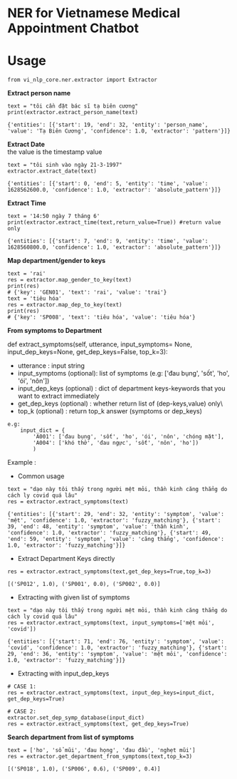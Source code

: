 # NER for Vietnamese Medical Appointment Chatbot

# Usage

`from vi_nlp_core.ner.extractor import Extractor`

**Extract person name**

```
text = "tôi cần đặt bác sĩ tạ biên cương"
print(extractor.extract_person_name(text)
```

```
{'entities': [{'start': 19, 'end': 32, 'entity': 'person_name', 'value': 'Tạ Biên Cương', 'confidence': 1.0, 'extractor': 'pattern'}]}
```

**Extract Date**  
the value is the timestamp value

```
text = "tôi sinh vào ngày 21-3-1997"
extractor.extract_date(text)
```

```
{'entities': [{'start': 0, 'end': 5, 'entity': 'time', 'value': 1628562600.0, 'confidence': 1.0, 'extractor': 'absolute_pattern'}]}
```

**Extract Time**

```
text = '14:50 ngày 7 tháng 6'
print(extractor.extract_time(text,return_value=True)) #return value only
```

```
{'entities': [{'start': 7, 'end': 9, 'entity': 'time', 'value': 1628560800.0, 'confidence': 1.0, 'extractor': 'absolute_pattern'}]}
```

**Map department/gender to keys**

```
text = 'rai'
res = extractor.map_gender_to_key(text)
print(res)
# {'key': 'GEN01', 'text': 'rai', 'value': 'trai'}
text = 'tiêu hóa'
res = extractor.map_dep_to_key(text)
print(res)
# {'key': 'SP008', 'text': 'tiêu hóa', 'value': 'tiêu hóa'}
```

**From symptoms to Department**  

def extract_symptoms(self, utterance, input_symptoms= None, input_dep_keys=None, get_dep_keys=False, top_k=3):

- utterance : input string
- input_symptoms (optional): list of symptoms (e.g: ['đau bụng', 'sốt', 'ho', 'ói', 'nôn'])
- input_dep_keys (optional) : dict of department keys-keywords that you want to extract immediately
- get_dep_keys (optional) : whether return list of (dep-keys,value) only\
- top_k (optional) : return top_k answer (symptoms or dep_keys)
```
e.g:
    input_dict = {
        'A001': ['đau bụng', 'sốt', 'ho', 'ói', 'nôn', 'chóng mặt'],
        'A004': ['khó thở', 'đau ngực', 'sốt', 'nôn', 'ho'])
        )

```

Example :
- Common usage
```
text = "dạo này tôi thấy trong người mệt mỏi, thần kinh căng thẳng do cách ly covid quá lâu"
res = extractor.extract_symptoms(text)

{'entities': [{'start': 29, 'end': 32, 'entity': 'symptom', 'value': 'mệt', 'confidence': 1.0, 'extractor': 'fuzzy_matching'}, {'start': 39, 'end': 48, 'entity': 'symptom', 'value': 'thần kinh', 'confidence': 1.0, 'extractor': 'fuzzy_matching'}, {'start': 49, 'end': 59, 'entity': 'symptom', 'value': 'căng thẳng', 'confidence': 1.0, 'extractor': 'fuzzy_matching'}]}
```

- Extract Department Keys directly
```
res = extractor.extract_symptoms(text,get_dep_keys=True,top_k=3)

[('SP012', 1.0), ('SP001', 0.0), ('SP002', 0.0)]
```

- Extracting with given list of symptoms
```
text = "dạo này tôi thấy trong người mệt mỏi, thần kinh căng thẳng do cách ly covid quá lâu"
res = extractor.extract_symptoms(text, input_symptoms=['mệt mỏi', 'covid'])

{'entities': [{'start': 71, 'end': 76, 'entity': 'symptom', 'value': 'covid', 'confidence': 1.0, 'extractor': 'fuzzy_matching'}, {'start': 29, 'end': 36, 'entity': 'symptom', 'value': 'mệt mỏi', 'confidence': 1.0, 'extractor': 'fuzzy_matching'}]}
```

- Extracting with input_dep_keys
```
# CASE 1:
res = extractor.extract_symptoms(text, input_dep_keys=input_dict, get_dep_keys=True)

# CASE 2:
extractor.set_dep_symp_database(input_dict)
res = extractor.extract_symptoms(text, get_dep_keys=True)
```

**Search department from list of symptoms**
```
text = ['ho', 'sổ mũi', 'đau họng', 'đau đầu', 'nghẹt mũi']
res = extractor.get_department_from_symptoms(text,top_k=3)

[('SP018', 1.0), ('SP006', 0.6), ('SP009', 0.4)]
```
